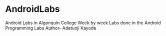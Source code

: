 # AndroidLabs
Android Labs in Algonquin College
Week by week Labs done in the Android Programming Labs
Author- Adetunji Kayode
